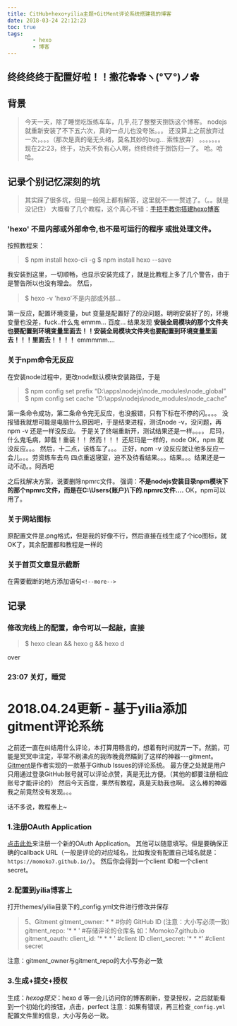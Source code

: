 ```yaml
---
title: CitHub+hexo+yilia主题+GitMent评论系统搭建我的博客
date: 2018-03-24 22:12:23
toc: true
tags:
        - hexo
        - 博客
---
```


## 终终终终于配置好啦！！撒花✿✿ヽ(°▽°)ノ✿

<!--more-->

## 背景
> 今天一天，除了睡觉吃饭练车车，几乎,花了整整天捯饬这个博客。
> nodejs就重新安装了不下五六次，真的一点儿也没夸张。。。
  还没算上之前放弃过一次，。。。（那次是真的毫无头绪，莫名其妙的bug... 索性放弃）
  。。。。。。。
  现在22:23，终于，功夫不负有心人啊，终终终终于捯饬归一了。
  哈。哈哈。

## 记录个别记忆深刻的坑
> 其实踩了很多坑，但是一般网上都有解答，这里就不一一赘述了。（。。就是没记住）
> 大概看了几个教程，这个真心不错：[手把手教你搭建hexo博客](https://blog.csdn.net/gdutxiaoxu/article/details/53576018)
### 'hexo' 不是内部或外部命令,也不是可运行的程序 或批处理文件。
按照教程来：
> $ npm install hexo-cli -g
> $ npm install hexo --save

我安装到这里，一切顺畅，也显示安装完成了，就是比教程上多了几个警告，由于是警告所以也没有理会。
然后，

> $ hexo -v
> 'hexo'不是内部或外部...

第一反应，配置环境变量，but 变量是配置好了的没问题。明明安装好了的，环境变量也没差，fuck..什么鬼
emmm...   百度...
结果发现 **安装全局模块的那个文件夹也要配置到环境变量里面去！！安装全局模块文件夹也要配置到环境变量里面去！！！里面去！！！！**
emmmmm....

###  关于npm命令无反应
在安装node过程中，更改node默认模块安装路径，于是
> $ npm config set prefix “D:\apps\nodejs\node_modules\node_global”
  $ npm config set cache “D:\apps\nodejs\node_modules\node_cache”

第一条命令成功，第二条命令完无反应，也没报错，只有下标在不停的闪。。。。
没报错我就想可能是电脑什么原因吧，于是结束进程，测试node -v，没问题，再npm -v 还是一样没反应。
于是关了终端重新开，测试结果还是一样。。。。
尼玛，什么鬼毛病，卸载！重装！！
然而！！！  还尼玛是一样的，node OK，npm 就没反应。。。
然后，十二点，该练车了。。。 正好，npm -v 没反应就让他多反应一会儿。。。劳资练车去鸟
四点重返寝室，迫不及待看结果。。。结果。。。结果还是一动不动。。阿西吧

之后找解决方案，说要删除npmrc文件。
强调：**不是nodejs安装目录npm模块下的那个npmrc文件，而是在C:\Users\{账户}\下的.npmrc文件....**
OK，npm可以用了。


### 关于网站图标
原配置文件是.png格式，但是我的好像不行，然后直接在线生成了个ico图标，就OK了，其余配置都和教程是一样的

### 关于首页文章显示截断
在需要截断的地方添加语句`<!--more-->`
## 记录
### 修改完线上的配置，命令可以一起敲，直接
> $ hexo clean && hexo g && hexo d


over

### 23:07 关灯，睡觉

# 2018.04.24更新 - 基于yilia添加gitment评论系统
之前还一直在纠结用什么评论，本打算用畅言的，想着有时间就弄一下。然鹅，可能是冥冥中注定，平常不刷沸点的我昨晚竟然瞄到了这样的神器---gitment。
[Gitment](https://github.com/imsun/gitment)是作者实现的一款基于Github Issues的评论系统。
最方便之处就是用户只用通过登录GitHub账号就可以评论点赞，真是无比方便。（其他的都要注册相应账号才能评论的）
然后今天百度，果然有教程，真是天助我也啊。
这么棒的神器我之前竟然没有发现。。。

话不多说，教程奉上~

### 1.注册OAuth Application
[点击此处](https://github.com/settings/applications/new)来注册一个新的OAuth Application。
其他可以随意填写。但是要确保正确的callback URL（一般是评论的对应域名，比如我没有配置自己域名就是：`https://momoko7.github.io/`）。
然后你会得到一个client ID和一个client secret。

### 2.配置到yilia博客上
打开themes/yilia目录下的_config.yml文件进行修改并保存
> 5、Gitment
> gitment_owner: * *         #你的 GitHub ID (注意：大小写必须一致)
  gitment_repo: '* * '       #存储评论的仓库名 如：Momoko7.github.io
  gitment_oauth:
    client_id: '* * * '      #client ID
    client_secret: '* * *'   #client secret

注意：gitment_owner与gitment_repo的大小写务必一致

### 3.生成+提交+授权
生成：$hexo g
提交：$hexo d
等一会儿访问你的博客刷新，登录授权，之后就能看到一个初始化的按钮，点击，perfect
注意：如果有错误，再三检查`_config.yml`配置文件里的信息，大小写务必一致。
